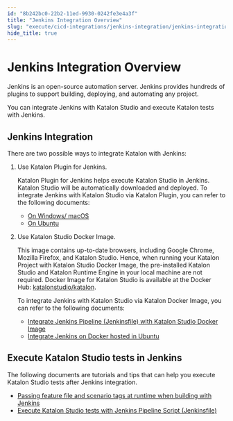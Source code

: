 ```yaml
---
id: "8b242bc0-22b2-11ed-9930-0242fe3e4a3f"
title: "Jenkins Integration Overview"
slug: "execute/cicd-integrations/jenkins-integration/jenkins-integration-overview"
hide_title: true
---
```


# <a id="id" class="anchor_top_offset"/><a id="ariaid-title1" class="anchor_top_offset"/>Jenkins Integration Overview

<p xmlns="http://www.w3.org/1999/xhtml" className="p">Jenkins is an open-source automation server. Jenkins provides hundreds of plugins to support building, deploying, and automating any project.</p> 
<p xmlns="http://www.w3.org/1999/xhtml" className="p">You can integrate Jenkins with Katalon Studio and execute Katalon tests with Jenkins.</p> 

## <a id="id_1" class="anchor_top_offset"/>Jenkins Integration

<p xmlns="http://www.w3.org/1999/xhtml" className="p">There are two possible ways to integrate Katalon with   Jenkins:</p> 
<ol xmlns="http://www.w3.org/1999/xhtml" className="ol"><li className="li">     <p className="p">Use Katalon Plugin for Jenkins.</p>     <p className="p">Katalon Plugin for Jenkins helps execute Katalon Studio in       Jenkins. Katalon Studio will be automatically downloaded and       deployed. To integrate Jenkins with Katalon Studio via Katalon       Plugin, you can refer to the following documents:</p>     <ul className="ul"><li className="li">         <a className="xref" href="/execute/cicd-integrations/jenkins-integration/use-katalon-plugins-for-jenkins-integration/use-katalon-plugins-for-jenkins-integration-on-windowsmacos">On           Windows/ macOS</a>       </li><li className="li">         <a className="xref" href="/execute/cicd-integrations/jenkins-integration/use-katalon-plugins-for-jenkins-integration/use-katalon-plugins-for-jenkins-integration-on-ubuntu">On           Ubuntu</a>       </li></ul>   </li><li className="li">     <p className="p">Use Katalon Studio Docker Image.</p>     <p className="p">This image contains up-to-date browsers, including Google       Chrome, Mozilla Firefox, and Katalon Studio. Hence, when running       your Katalon Project with Katalon Studio Docker Image, the       pre-installed Katalon Studio and Katalon Runtime Engine in your       local machine are not required. Docker Image for Katalon Studio is       available at the Docker Hub: <a className="xref j-external-link" href="https://hub.docker.com/r/katalonstudio/katalon/" target="_blank">katalonstudio/katalon</a>.</p>     <p className="p">To integrate Jenkins with Katalon Studio via Katalon Docker       Image, you can refer to the following documents:</p>     <ul className="ul"><li className="li">         <a className="xref" href="/execute/cicd-integrations/jenkins-integration/use-katalon-docker-image-for-jenkins-integration/integrate-jenkins-pipeline-jenkinsfile-with-katalon-studio-docker-image">Integrate           Jenkins Pipeline (Jenkinsfile) with Katalon Studio Docker           Image</a>       </li><li className="li">         <a className="xref" href="/execute/cicd-integrations/jenkins-integration/use-katalon-docker-image-for-jenkins-integration/integrate-jenkins-on-docker-hosted-in-ubuntu#id_1">Integrate           Jenkins on Docker hosted in Ubuntu</a>       </li></ul>   </li></ol> 
    

## <a id="id_2" class="anchor_top_offset"/>Execute Katalon Studio tests in Jenkins

    
      
<p xmlns="http://www.w3.org/1999/xhtml" className="p">The following documents are tutorials and tips that can help you   execute Katalon Studio tests after Jenkins integration.</p> 
      
<ul xmlns="http://www.w3.org/1999/xhtml" className="ul">   <li className="li">     <a className="xref" href="/author/data-driven-testing/global-variables-and-execution-profile#id_1">Passing       feature file and scenario tags at runtime when building with       Jenkins</a>   </li>   <li className="li">     <a className="xref" href="/execute/cicd-integrations/jenkins-integration/execute-katalon-studio-tests-with-jenkins-pipeline-script-jenkinsfile">Execute       Katalon Studio tests with Jenkins Pipeline Script       (Jenkinsfile)</a>   </li> </ul> 
    
  
